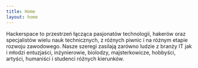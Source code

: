 ```yaml
---
title: Home
layout: home
---
```

Hackerspace to przestrzeń łącząca pasjonatów technologii, hakerów oraz specjalistów wielu nauk technicznych, z różnych piwnic i na różnym etapie rozwoju zawodowego. Nasze szeregi zasilają zarówno ludzie z branży IT jak i młodzi entuzjaści, inżynierowie, biolodzy, majsterkowicze, hobbyści, artyści, humaniści i studenci różnych kierunków.
